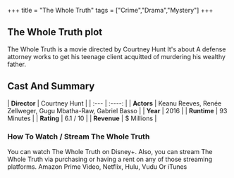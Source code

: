 +++
title = "The Whole Truth"
tags = ["Crime","Drama","Mystery"]
+++
## The Whole Truth plot
The Whole Truth is a movie directed by Courtney Hunt It's about A defense attorney works to get his teenage client acquitted of murdering his wealthy father.
## Cast And Summary
| **Director**      | Courtney Hunt |
    | :---        |    :----:   |
    |  **Actors** | Keanu Reeves, Renée Zellweger, Gugu Mbatha-Raw, Gabriel Basso |
    | **Year**   | 2016    |
    |  **Runtime** | 93 Minutes |
    |  **Rating** | 6.1 / 10 | 
    |  **Revenue** | $ Millions |
### How To Watch / Stream The Whole Truth
You can watch The Whole Truth on Disney+.
Also, you can stream The Whole Truth via purchasing or having a rent on any of those streaming platforms.
Amazon Prime Video, Netflix, Hulu, Vudu Or iTunes